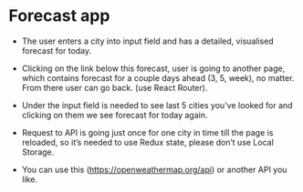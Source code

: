 # Forecast app

+ The user enters a city into input field and has a detailed, visualised forecast for today.

+ Clicking on the link below this forecast, user is going to another page, which contains forecast for a couple days ahead (3, 5, week), no matter. From there user can go back. (use React Router).

+ Under the input field is needed to see last 5 cities you’ve looked for and clicking on them we see forecast for today again.

+ Request to API is going just once for one city in time till the page is reloaded, so it’s needed to use Redux state, please don’t use Local Storage.

+ You can use this (https://openweathermap.org/api) or another API you like.
